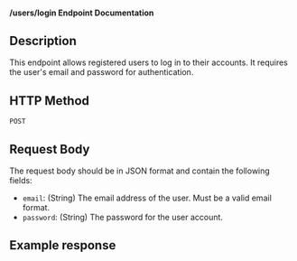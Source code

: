 #### /users/login Endpoint Documentation

## Description

This endpoint allows registered users to log in to their accounts. It requires the user's email and password for authentication.

## HTTP Method

`POST`

## Request Body

The request body should be in JSON format and contain the following fields:

*   `email`: (String) The email address of the user. Must be a valid email format.
*   `password`: (String) The password for the user account.

## Example response




